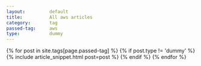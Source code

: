 ```yaml
---
layout:			default
title:			All aws articles
category:		tag
passed-tag:		aws
type:           dummy
---
```



<div class="ui basic segment">
{% for post in site.tags[page.passed-tag] %}
{% if post.type != 'dummy' %}
    {% include article_snippet.html post=post %}
{% endif %}
{% endfor %}
</div>
